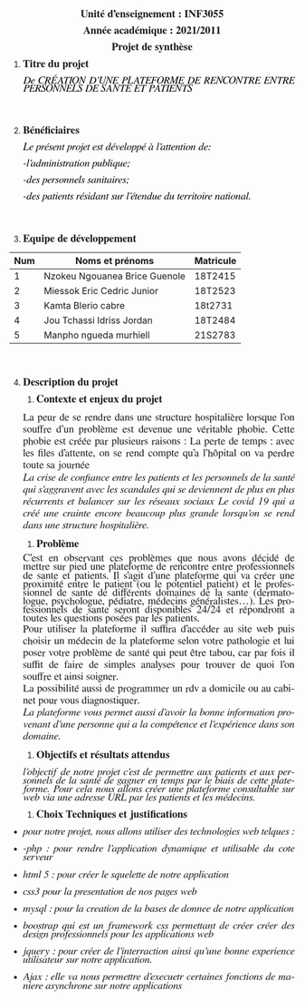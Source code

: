 <body lang="fr-FR" dir="ltr">
<p align="center" style="margin-bottom: 0.28cm; line-height: 108%"><font face="FreeSerif, serif"><font size="4" style="font-size: 14pt"><b>Unité
d’enseignement&nbsp;: INF3055</b></font></font></p>
<p align="center" style="margin-bottom: 0.28cm; line-height: 108%"><font face="FreeSerif, serif"><font size="4" style="font-size: 14pt"><b>Année
académique&nbsp;: 2021/2011</b></font></font></p>
<p align="center" style="margin-bottom: 0.28cm; line-height: 108%"><font face="FreeSerif, serif"><font size="4" style="font-size: 14pt"><b>Projet
de synthèse</b></font></font></p>
<p align="center" style="margin-bottom: 0.28cm; line-height: 108%"> 
</p>
<ol>
	<li/>
<p align="justify" style="margin-bottom: 0.28cm; line-height: 108%">
	<font face="FreeSerif, serif"><font size="4" style="font-size: 14pt"><b>Titre
	du projet</b>&nbsp;</font></font></p>
</ol>
<p align="justify" style="margin-left: 0.64cm; margin-bottom: 0cm; border: none; padding: 0cm; line-height: 100%; page-break-after: avoid">
<span style="display: inline-block; border: none; padding: 0cm"><font face="FreeSerif, serif"><font size="4" style="font-size: 14pt"><font color="#000000"><i><span style="font-weight: normal">De
</span></i><i><span style="font-weight: normal">CRÉATION</span></i><i><span style="font-weight: normal">
D’UNE PLATEFORME </span></i><i><span style="font-weight: normal">DE
RENCONTRE</span></i><i><span style="font-weight: normal"> ENTRE
PERSONNELS DE SANTE ET PATIENTS</span></i></span></font></font></font></p>
<p align="justify" style="margin-left: 0.64cm; margin-bottom: 0.28cm; line-height: 108%">
<br/>
<br/>

</p>
<ol start="2">
	<li/>
<p align="justify" style="margin-bottom: 0.28cm; line-height: 108%">
	<font face="FreeSerif, serif"><font size="4" style="font-size: 14pt"><b>Bénéficiaires
	</b>&nbsp;</font></font></p>
</ol>
<ul>
	<p align="justify" style="margin-bottom: 0.28cm; line-height: 108%"><font color="#000000"><font face="FreeSerif, serif"><font size="4" style="font-size: 14pt"><i>Le
	présent projet est développé à l’attention de:</i></font></font></font></p>
	<p align="justify" style="margin-bottom: 0.28cm; line-height: 108%"><font color="#000000"><font face="FreeSerif, serif"><font size="4" style="font-size: 14pt"><i>-l’administration
	publique;</i></font></font></font></p>
	<p align="justify" style="margin-bottom: 0.28cm; line-height: 108%"><font color="#000000"><font face="FreeSerif, serif"><font size="4" style="font-size: 14pt"><i>-des
	personnels sanitaires;</i></font></font></font></p>
	<p align="justify" style="margin-bottom: 0.28cm; line-height: 108%"><font color="#000000"><font face="FreeSerif, serif"><font size="4" style="font-size: 14pt"><i>-des
	patients résidant sur l’étendue du territoire national.</i></font></font></font></p>
</ul>
<p align="justify" style="margin-left: 0.64cm; margin-bottom: 0.28cm; line-height: 108%">
<br/>
<br/>

</p>
<ol start="3">
	<li/>
<p align="justify" style="margin-bottom: 0.28cm; line-height: 108%">
	<font face="FreeSerif, serif"><font size="4" style="font-size: 14pt"><b>Equipe
	de développement </b></font></font>
	</p>
</ol>


Num | Noms 			et prénoms | Matricule
-- | -- | --
1 |  Nzokeu Ngouanea Brice Guenole | 18T2415  
2 |   Miessok Eric Cedric Junior            | 18T2523
3 | Kamta Blerio cabre  |  18t2731
4 |  Jou Tchassi Idriss Jordan  |  18T2484
5 |   Manpho ngueda murhiell |  21S2783


<p align="justify" style="margin-bottom: 0.28cm; line-height: 108%"><br/>
<br/>

</p>
<ol start="4">
	<li/>
<p align="justify" style="margin-bottom: 0.28cm; line-height: 108%">
	<font face="FreeSerif, serif"><font size="4" style="font-size: 14pt"><b>Description
	du projet </b></font></font>
	</p>
	<ol>
		<li/>
<p align="justify" style="margin-bottom: 0.28cm; line-height: 108%">
		<font face="FreeSerif, serif"><font size="4" style="font-size: 14pt"><b>Contexte
		et enjeux du projet</b></font></font></p>
	</ol>
</ol>
<ul>
	<p align="justify" style="margin-top: 0.01cm; margin-bottom: 0cm"><font face="FreeSerif, serif"><font size="4" style="font-size: 14pt">La
	peur de se rendre dans une structure hospitalière lorsque l’on
	souffre d’un problème est devenue une véritable phobie. Cette
	phobie est créée par plusieurs raisons&nbsp;: La perte de temps&nbsp;:
	avec les files d’attente, on se rend compte qu’a l’hôpital on
	va perdre toute sa journée</font></font></p>
	<p align="justify" style="margin-top: 0.01cm; margin-bottom: 0cm"><font face="FreeSerif, serif"><font size="4" style="font-size: 14pt"><i>La
	crise de confiance entre les patients et les personnels de la </i><i>santé</i><i>
	qui s’aggravent avec les scandales qui se deviennent de plus en
	plus récurrents et balancer sur les réseaux sociaux Le covid 19
	qui a créé une crainte encore beaucoup plus grande lorsqu’on se
	rend dans une structure hospitalière. </i></font></font>
	</p>
</ul>
<ol>
	<ol>
		<li/>
<p align="justify" style="margin-bottom: 0.28cm; line-height: 108%">
		<font face="FreeSerif, serif"><font size="4" style="font-size: 14pt"><b>Problème
		</b></font></font>
		</p>
	</ol>
	<p align="justify" style="margin-top: 0.01cm; margin-bottom: 0cm; line-height: 108%">
	<font face="FreeSerif, serif"><font size="4" style="font-size: 14pt">C’est
	en observant ces problèmes que nous avons décidé de mettre sur
	pied une plateforme de rencontre entre professionnels de sante et
	patients. Il s’agit d’une plateforme qui va créer une proximité
	entre le patient (ou le potentiel patient) et le professionnel de
	sante de différents domaines de la sante (dermatologue,
	psychologue, pédiatre, médecins généralistes…). Les
	professionnels de sante seront disponibles 24/24 et répondront a
	toutes les questions posées par les patients.</font></font></p>
	<p align="justify" style="margin-top: 0.01cm; margin-bottom: 0cm"><font face="FreeSerif, serif"><font size="4" style="font-size: 14pt">Pour
	utiliser la plateforme il suffira d’accéder au site web puis
	choisir un médecin de la plateforme selon votre pathologie et lui
	poser votre problème de santé qui peut être tabou, car par fois
	il suffit de faire de simples analyses pour trouver de quoi l’on
	souffre et ainsi soigner.</font></font></p>
	<p align="justify" style="margin-top: 0.01cm; margin-bottom: 0cm"><font face="FreeSerif, serif"><font size="4" style="font-size: 14pt">La
	possibilité aussi de programmer un rdv a domicile ou au cabinet
	pour vous diagnostiquer.</font></font></p>
	<p align="justify" style="margin-top: 0.01cm; margin-bottom: 0cm"><font face="FreeSerif, serif"><font size="4" style="font-size: 14pt"><i>La
	plateforme vous permet aussi d’avoir la bonne information
	provenant d’une personne qui a la compétence et l’expérience
	dans son domaine.  </i></font></font>
	</p>
	<ol>
		<li/>
<p align="justify" style="margin-bottom: 0.28cm; line-height: 108%">
		<font face="FreeSerif, serif"><font size="4" style="font-size: 14pt"><b>Objectifs
		et résultats attendus</b></font></font></p>
	</ol>
</ol>
<ul>
	<p align="justify" style="margin-bottom: 0.28cm; line-height: 108%"><font face="FreeSerif, serif"><font size="4" style="font-size: 14pt"><i>l’objectif
	de notre projet c’est de permettre aux patients et aux personnels
	de la santé de gagner en temps par le biais de cette plateforme.
	Pour cela nous allons créer une plateforme consultable sur web via
	une adresse URL par les patients et les médecins.</i></font></font></p>
	<p align="justify" style="margin-bottom: 0.28cm; line-height: 108%"></p>
</ul>
<ol>
	<ol>
		<li/>
<p align="justify" style="margin-bottom: 0.28cm; line-height: 108%">
		<font face="FreeSerif, serif"><font size="4" style="font-size: 14pt"><b>Choix
		Techniques et justifications</b></font></font></p>
	</ol>
</ol>
<ul>
	<li/>
<p align="justify" style="margin-bottom: 0.28cm; line-height: 108%">
	<font face="FreeSerif, serif"><font size="4" style="font-size: 14pt"><i>pour
	notre projet, nous allons utiliser des technologies web telques&nbsp;:</i></font></font></p>
	<li/>
<p align="justify" style="margin-bottom: 0.28cm; line-height: 108%">
	<font face="FreeSerif, serif"><font size="4" style="font-size: 14pt"><i>-php&nbsp;:
	pour rendre l’application dynamique et utilisable du cote serveur</i></font></font></p>
	<li/>
<p align="justify" style="margin-bottom: 0.28cm; line-height: 108%">
	<font face="FreeSerif, serif"><font size="4" style="font-size: 14pt"><i>html
	5&nbsp;: pour créer le squelette de notre application</i></font></font></p>
	<li/>
<p align="justify" style="margin-bottom: 0.28cm; line-height: 108%">
	<font face="FreeSerif, serif"><font size="4" style="font-size: 14pt"><i>css3
	pour la presentation de nos pages web</i></font></font></p>
	<li/>
<p align="justify" style="margin-bottom: 0.28cm; line-height: 108%">
	<font face="FreeSerif, serif"><font size="4" style="font-size: 14pt"><i>mysql&nbsp;:
	pour la creation de la bases de donnee de notre application</i></font></font></p>
	<li/>
<p align="justify" style="margin-bottom: 0.28cm; line-height: 108%">
	<font face="FreeSerif, serif"><font size="4" style="font-size: 14pt"><i>boostrap
	qui est un framework css permettant de créer créer des design
	professionnels pour les applications web</i></font></font></p>
	<li/>
<p align="justify" style="margin-bottom: 0.28cm; line-height: 108%">
	<font face="FreeSerif, serif"><font size="4" style="font-size: 14pt"><i>jquery&nbsp;:
	pour créer de l’interraction ainsi qu’une bonne experience
	utilisateur sur notre application.</i></font></font></p>
	<li/>
<p align="justify" style="margin-bottom: 0.28cm; line-height: 108%">
	<font face="FreeSerif, serif"><font size="4" style="font-size: 14pt"><i>Ajax&nbsp;:
	elle va nous permettre d’execuetr certaines fonctions de maniere
	asynchrone sur notre applications</i></font></font></p>
</ul>
<p align="justify" style="margin-left: 1.4cm; margin-bottom: 0.28cm; line-height: 108%">
<br/>
<br/>

</p>
<p align="justify" style="margin-bottom: 0.28cm; line-height: 108%"><br/>
<br/>

</p>
<p align="justify" style="text-indent: 0.64cm; margin-bottom: 0.28cm; line-height: 108%">
 
</p>
</body>
</html>
